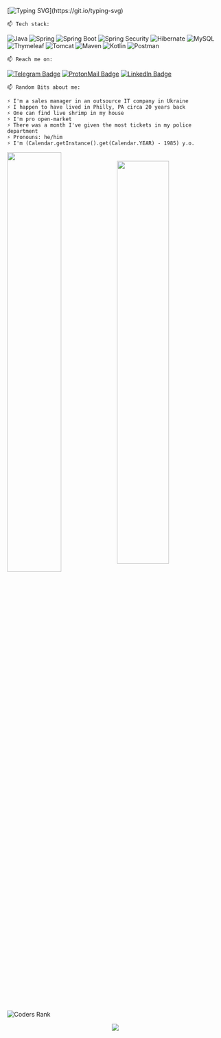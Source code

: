 [![Typing SVG](http://readme-typing-svg.herokuapp.com?color=%231D87C4&size=15&multiline=true&width=600&height=70&lines=Hey%2C+I'm+Alex!++%F0%9F%91%8B;I+absolutely+adore+Java+and+strive+to+bring;clean+and+maintainable+code+to+the+table+no+matter+what.)](https://git.io/typing-svg)

    📫 Tech stack:
![Java](https://img.shields.io/badge/java-%23ED8B00.svg?style=for-the-badge&logo=java&logoColor=white)
![Spring](https://img.shields.io/badge/spring-%236DB33F.svg?style=for-the-badge&logo=spring&logoColor=white)
![Spring Boot](https://img.shields.io/badge/Spring%20Boot-6DB33F.svg?style=for-the-badge&logo=Spring-Boot&logoColor=white)
![Spring Security](https://img.shields.io/badge/Spring%20Security-6DB33F.svg?style=for-the-badge&logo=Spring-Security&logoColor=white)
![Hibernate](https://img.shields.io/badge/Hibernate-59666C.svg?style=for-the-badge&logo=Hibernate&logoColor=white)
![MySQL](https://img.shields.io/badge/mysql-%2300f.svg?style=for-the-badge&logo=mysql&logoColor=white)
![Thymeleaf](https://img.shields.io/badge/Thymeleaf-%23005C0F.svg?style=for-the-badge&logo=Thymeleaf&logoColor=white)
![Tomcat](https://img.shields.io/badge/Apache%20Tomcat-F8DC75.svg?style=for-the-badge&logo=Apache-Tomcat&logoColor=black)
![Maven](https://img.shields.io/badge/Apache%20Maven-C71A36.svg?style=for-the-badge&logo=Apache-Maven&logoColor=white)
![Kotlin](https://img.shields.io/badge/kotlin-%230095D5.svg?style=for-the-badge&logo=kotlin&logoColor=white)
![Postman](https://img.shields.io/badge/Postman-FF6C37.svg?style=for-the-badge&logo=Postman&logoColor=white)


    📫 Reach me on: 
[![Telegram Badge](https://img.shields.io/badge/Telegram-2CA5E0?style=for-the-badge&logo=telegram&logoColor=white)](https://t.me/okrav)
[![ProtonMail Badge](https://img.shields.io/badge/ProtonMail-8B89CC?style=for-the-badge&logo=protonmail&logoColor=white)](mailto:mail@alexkravchenko.dev)
[![LinkedIn Badge](https://img.shields.io/badge/linkedin-%230077B5.svg?style=for-the-badge&logo=linkedin&logoColor=white)](https://www.linkedin.com/in/alexander-ollie-kravchenko-he-him-0829ab18a/)


    📫 Random Bits about me:

    ⚡️ I'm a sales manager in an outsource IT company in Ukraine
    ⚡️ I happen to have lived in Philly, PA circa 20 years back
    ⚡️ One can find live shrimp in my house
    ⚡️ I'm pro open-market
    ⚡️ There was a month I've given the most tickets in my police department
    ⚡️ Pronouns: he/him
    ⚡️ I'm (Calendar.getInstance().get(Calendar.YEAR) - 1985) y.o.
    

 <div class="container"> 
<img src="https://github.r2v.ch/codewars?user=okravi&stroke=%231D87C4&name=true&theme=highcontrast&name=true" align="center" style="vertical-align:middle" width="50%">
<img src="https://github-readme-streak-stats.herokuapp.com/?user=okravi&theme=dark" width="49%" align="center" style="vertical-align:middle" >
 </div> 
 
<p>&nbsp;</p> 
<p></p> 

![Coders Rank](https://cr-skills-chart-widget.azurewebsites.net/api/api?username=okravi&bg=%23c7d0dc)

<p align='center'>
<a href="#"><img src="https://api.visitorbadge.io/api/combined?path=https%3A%2F%2Fgithub.com%2Fokravi%2F&labelColor=%23697689&countColor=%23d9e3f0&style=flat&labelStyle=upper"></a> 
</p>







